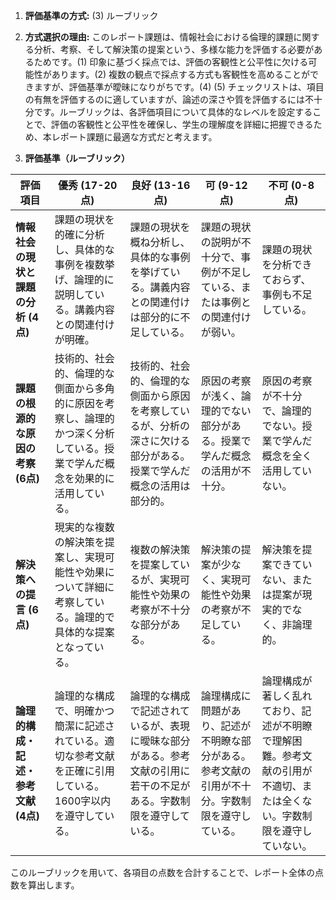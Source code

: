 1. **評価基準の方式:** (3) ルーブリック

2. **方式選択の理由:** このレポート課題は、情報社会における倫理的課題に関する分析、考察、そして解決策の提案という、多様な能力を評価する必要があるためです。(1) 印象に基づく採点では、評価の客観性と公平性に欠ける可能性があります。(2) 複数の観点で採点する方式も客観性を高めることができますが、評価基準が曖昧になりがちです。(4) (5) チェックリストは、項目の有無を評価するのに適していますが、論述の深さや質を評価するには不十分です。ルーブリックは、各評価項目について具体的なレベルを設定することで、評価の客観性と公平性を確保し、学生の理解度を詳細に把握できるため、本レポート課題に最適な方式だと考えます。


3. **評価基準（ルーブリック）**

| 評価項目 | 優秀 (17-20点) | 良好 (13-16点) | 可 (9-12点) | 不可 (0-8点) |
|---|---|---|---|---|
| **情報社会の現状と課題の分析 (4点)** | 課題の現状を的確に分析し、具体的な事例を複数挙げ、論理的に説明している。講義内容との関連付けが明確。 | 課題の現状を概ね分析し、具体的な事例を挙げている。講義内容との関連付けは部分的に不足している。 | 課題の現状の説明が不十分で、事例が不足している、または事例との関連付けが弱い。 | 課題の現状を分析できておらず、事例も不足している。 |
| **課題の根源的な原因の考察 (6点)** | 技術的、社会的、倫理的な側面から多角的に原因を考察し、論理的かつ深く分析している。授業で学んだ概念を効果的に活用している。 | 技術的、社会的、倫理的な側面から原因を考察しているが、分析の深さに欠ける部分がある。授業で学んだ概念の活用は部分的。 | 原因の考察が浅く、論理的でない部分がある。授業で学んだ概念の活用が不十分。 | 原因の考察が不十分で、論理的でない。授業で学んだ概念を全く活用していない。 |
| **解決策への提言 (6点)** | 現実的な複数の解決策を提案し、実現可能性や効果について詳細に考察している。論理的で具体的な提案となっている。 | 複数の解決策を提案しているが、実現可能性や効果の考察が不十分な部分がある。 | 解決策の提案が少なく、実現可能性や効果の考察が不足している。 | 解決策を提案できていない、または提案が現実的でなく、非論理的。 |
| **論理的構成・記述・参考文献 (4点)** | 論理的な構成で、明確かつ簡潔に記述されている。適切な参考文献を正確に引用している。1600字以内を遵守している。 | 論理的な構成で記述されているが、表現に曖昧な部分がある。参考文献の引用に若干の不足がある。字数制限を遵守している。 | 論理構成に問題があり、記述が不明瞭な部分がある。参考文献の引用が不十分。字数制限を遵守している。 | 論理構成が著しく乱れており、記述が不明瞭で理解困難。参考文献の引用が不適切、または全くない。字数制限を遵守していない。 |


このルーブリックを用いて、各項目の点数を合計することで、レポート全体の点数を算出します。
